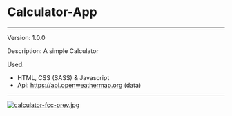 # Calculator-App
---------------------------------------------------------

Version: 1.0.0

Description: A simple Calculator

Used:
- HTML, CSS (SASS) & Javascript
- Api: https://api.openweathermap.org (data)

---------------------------------------------------------

[![calculator-fcc-prev.jpg](https://i.postimg.cc/59FXGtvg/calculator-fcc-prev.jpg)](https://postimg.cc/hhc4Qc2Q)
